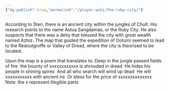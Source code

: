 ```yaml
---
{"dg-publish":true,"permalink":"/player-wiki/the-ruby-city/"}
---
```


According to Sten, there is an ancient city within the jungles of Chult. His research points to the name Astua Sangdamas, or the Ruby City. He also suspects that there was a deity that blessed the city with great wealth named Aztoz. The map that guided the expedition of Ootumi seemed to lead to the Redoutgroffe or Valley of Dread, where the city is theorized to be located.

Upon the map is a poem that translates to:
	Deep in the jungle passed fields of fire 
	the bounty of xxxxxxxxxxxx is shrouded in dread 
	He hides his people in shining spires 
	And all who search will wind up dead 
	He will xxxxxxxxxxx with ancient ire 
	Or bless for the price of xxxxxxxxxxxxxx 
Note: the x represent illegible parts